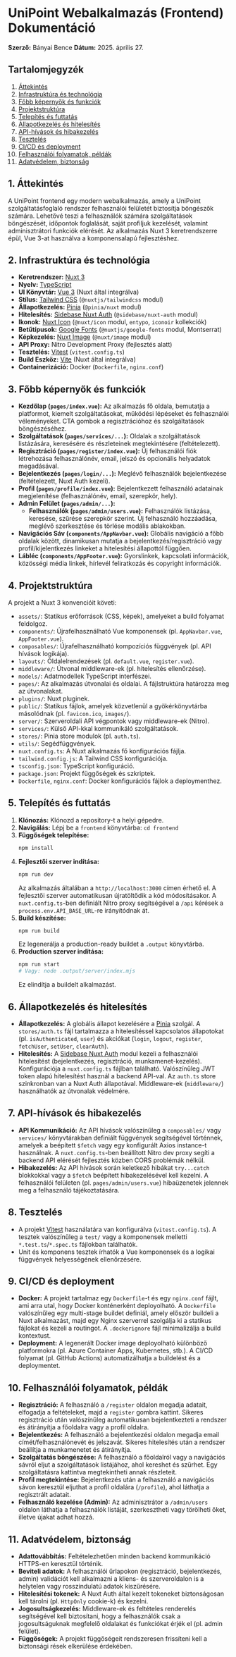 # UniPoint Webalkalmazás (Frontend) Dokumentáció

**Szerző:** Bányai Bence
**Dátum:** 2025. április 27.

## Tartalomjegyzék

1.  [Áttekintés](#áttekintés)
2.  [Infrastruktúra és technológia](#infrastruktúra-és-technológia)
3.  [Főbb képernyők és funkciók](#főbb-képernyők-és-funkciók)
4.  [Projektstruktúra](#projektstruktúra)
5.  [Telepítés és futtatás](#telepítés-és-futtatás)
6.  [Állapotkezelés és hitelesítés](#állapotkezelés-és-hitelesítés)
7.  [API-hívások és hibakezelés](#api-hívások-és-hibakezelés)
8.  [Tesztelés](#tesztelés)
9.  [CI/CD és deployment](#cicd-és-deployment)
10. [Felhasználói folyamatok, példák](#felhasználói-folyamatok-példák)
11. [Adatvédelem, biztonság](#adatvédelem-biztonság)

## 1. Áttekintés

A UniPoint frontend egy modern webalkalmazás, amely a UniPoint szolgáltatásfoglaló rendszer felhasználói felületét biztosítja böngészők számára. Lehetővé teszi a felhasználók számára szolgáltatások böngészését, időpontok foglalását, saját profiljuk kezelését, valamint adminisztrátori funkciók elérését. Az alkalmazás Nuxt 3 keretrendszerre épül, Vue 3-at használva a komponensalapú fejlesztéshez.

## 2. Infrastruktúra és technológia

- **Keretrendszer:** [Nuxt 3](https://nuxt.com/)
- **Nyelv:** [TypeScript](https://www.typescriptlang.org/)
- **UI Könyvtár:** [Vue 3](https://vuejs.org/) (Nuxt által integrálva)
- **Stílus:** [Tailwind CSS](https://tailwindcss.com/) (`@nuxtjs/tailwindcss` modul)
- **Állapotkezelés:** [Pinia](https://pinia.vuejs.org/) (`@pinia/nuxt` modul)
- **Hitelesítés:** [Sidebase Nuxt Auth](https://sidebase.io/nuxt-auth/getting-started) (`@sidebase/nuxt-auth` modul)
- **Ikonok:** [Nuxt Icon](https://github.com/nuxt/icon) (`@nuxt/icon` modul, `entypo`, `iconoir` kollekciók)
- **Betűtípusok:** [Google Fonts](https://fonts.google.com/) (`@nuxtjs/google-fonts` modul, Montserrat)
- **Képkezelés:** [Nuxt Image](https://image.nuxt.com/) (`@nuxt/image` modul)
- **API Proxy:** Nitro Development Proxy (fejlesztés alatt)
- **Tesztelés:** [Vitest](https://vitest.dev/) (`vitest.config.ts`)
- **Build Eszköz:** [Vite](https://vitejs.dev/) (Nuxt által integrálva)
- **Containerizáció:** Docker (`Dockerfile`, `nginx.conf`)

## 3. Főbb képernyők és funkciók

- **Kezdőlap (`pages/index.vue`):** Az alkalmazás fő oldala, bemutatja a platformot, kiemelt szolgáltatásokat, működési lépéseket és felhasználói véleményeket. CTA gombok a regisztrációhoz és szolgáltatások böngészéséhez.
- **Szolgáltatások (`pages/services/...`):** Oldalak a szolgáltatások listázására, keresésére és részleteinek megtekintésére (feltételezett).
- **Regisztráció (`pages/register/index.vue`):** Új felhasználói fiók létrehozása felhasználónév, email, jelszó és opcionális helyadatok megadásával.
- **Bejelentkezés (`pages/login/...`):** Meglévő felhasználók bejelentkezése (feltételezett, Nuxt Auth kezeli).
- **Profil (`pages/profile/index.vue`):** Bejelentkezett felhasználó adatainak megjelenítése (felhasználónév, email, szerepkör, hely).
- **Admin Felület (`pages/admin/...`):**
  - **Felhasználók (`pages/admin/users.vue`):** Felhasználók listázása, keresése, szűrése szerepkör szerint. Új felhasználó hozzáadása, meglévő szerkesztése és törlése modális ablakokban.
- **Navigációs Sáv (`components/AppNavbar.vue`):** Globális navigáció a főbb oldalak között, dinamikusan mutatja a bejelentkezés/regisztráció vagy profil/kijelentkezés linkeket a hitelesítési állapottól függően.
- **Lábléc (`components/AppFooter.vue`):** Gyorslinkek, kapcsolati információk, közösségi média linkek, hírlevél feliratkozás és copyright információk.

## 4. Projektstruktúra

A projekt a Nuxt 3 konvencióit követi:

- `assets/`: Statikus erőforrások (CSS, képek), amelyeket a build folyamat feldolgoz.
- `components/`: Újrafelhasználható Vue komponensek (pl. `AppNavbar.vue`, `AppFooter.vue`).
- `composables/`: Újrafelhasználható kompozíciós függvények (pl. API hívások logikája).
- `layouts/`: Oldalelrendezések (pl. `default.vue`, `register.vue`).
- `middleware/`: Útvonal middleware-ek (pl. hitelesítés ellenőrzése).
- `models/`: Adatmodellek TypeScript interfészei.
- `pages/`: Az alkalmazás útvonalai és oldalai. A fájlstruktúra határozza meg az útvonalakat.
- `plugins/`: Nuxt pluginek.
- `public/`: Statikus fájlok, amelyek közvetlenül a gyökérkönyvtárba másolódnak (pl. `favicon.ico`, `images/`).
- `server/`: Szerveroldali API végpontok vagy middleware-ek (Nitro).
- `services/`: Külső API-kkal kommunikáló szolgáltatások.
- `stores/`: Pinia store modulok (pl. `auth.ts`).
- `utils/`: Segédfüggvények.
- `nuxt.config.ts`: A Nuxt alkalmazás fő konfigurációs fájlja.
- `tailwind.config.js`: A Tailwind CSS konfigurációja.
- `tsconfig.json`: TypeScript konfiguráció.
- `package.json`: Projekt függőségek és szkriptek.
- `Dockerfile`, `nginx.conf`: Docker konfigurációs fájlok a deploymenthez.

## 5. Telepítés és futtatás

1.  **Klónozás:** Klónozd a repository-t a helyi gépedre.
2.  **Navigálás:** Lépj be a `frontend` könyvtárba: `cd frontend`
3.  **Függőségek telepítése:**
    ```bash
    npm install
    ```
4.  **Fejlesztői szerver indítása:**
    ```bash
    npm run dev
    ```
    Az alkalmazás általában a `http://localhost:3000` címen érhető el. A fejlesztői szerver automatikusan újratöltődik a kód módosításakor. A `nuxt.config.ts`-ben definiált Nitro proxy segítségével a `/api` kérések a `process.env.API_BASE_URL`-re irányítódnak át.
5.  **Build készítése:**
    ```bash
    npm run build
    ```
    Ez legenerálja a production-ready buildet a `.output` könyvtárba.
6.  **Production szerver indítása:**
    ```bash
    npm run start
    # Vagy: node .output/server/index.mjs
    ```
    Ez elindítja a buildelt alkalmazást.

## 6. Állapotkezelés és hitelesítés

- **Állapotkezelés:** A globális állapot kezelésére a [Pinia](https://pinia.vuejs.org/) szolgál. A `stores/auth.ts` fájl tartalmazza a hitelesítéssel kapcsolatos állapotokat (pl. `isAuthenticated`, `user`) és akciókat (`login`, `logout`, `register`, `fetchUser`, `setUser`, `clearAuth`).
- **Hitelesítés:** A [Sidebase Nuxt Auth](https://sidebase.io/nuxt-auth/getting-started) modul kezeli a felhasználói hitelesítést (bejelentkezés, regisztráció, munkamenet-kezelés). Konfigurációja a `nuxt.config.ts` fájlban található. Valószínűleg JWT token alapú hitelesítést használ a backend API-val. Az `auth.ts` store szinkronban van a Nuxt Auth állapotával. Middleware-ek (`middleware/`) használhatók az útvonalak védelmére.

## 7. API-hívások és hibakezelés

- **API Kommunikáció:** Az API hívások valószínűleg a `composables/` vagy `services/` könyvtárakban definiált függvények segítségével történnek, amelyek a beépített `$fetch` vagy egy konfigurált Axios instance-t használnak. A `nuxt.config.ts`-ben beállított Nitro dev proxy segíti a backend API elérését fejlesztés közben CORS problémák nélkül.
- **Hibakezelés:** Az API hívások során keletkező hibákat `try...catch` blokkokkal vagy a `$fetch` beépített hibakezelésével kell kezelni. A felhasználói felületen (pl. `pages/admin/users.vue`) hibaüzenetek jelennek meg a felhasználó tájékoztatására.

## 8. Tesztelés

- A projekt [Vitest](https://vitest.dev/) használatára van konfigurálva (`vitest.config.ts`). A tesztek valószínűleg a `test/` vagy a komponensek melletti `*.test.ts`/`*.spec.ts` fájlokban találhatók.
- Unit és komponens tesztek írhatók a Vue komponensek és a logikai függvények helyességének ellenőrzésére.

## 9. CI/CD és deployment

- **Docker:** A projekt tartalmaz egy `Dockerfile`-t és egy `nginx.conf` fájlt, ami arra utal, hogy Docker konténerként deployolható. A `Dockerfile` valószínűleg egy multi-stage buildet definiál, amely először buildeli a Nuxt alkalmazást, majd egy Nginx szerverrel szolgálja ki a statikus fájlokat és kezeli a routingot. A `.dockerignore` fájl minimalizálja a build kontextust.
- **Deployment:** A legenerált Docker image deployolható különböző platformokra (pl. Azure Container Apps, Kubernetes, stb.). A CI/CD folyamat (pl. GitHub Actions) automatizálhatja a buildelést és a deploymentet.

## 10. Felhasználói folyamatok, példák

- **Regisztráció:** A felhasználó a `/register` oldalon megadja adatait, elfogadja a feltételeket, majd a `register` gombra kattint. Sikeres regisztráció után valószínűleg automatikusan bejelentkezteti a rendszer és átirányítja a főoldalra vagy a profil oldalra.
- **Bejelentkezés:** A felhasználó a bejelentkezési oldalon megadja email címét/felhasználónevét és jelszavát. Sikeres hitelesítés után a rendszer beállítja a munkamenetet és átirányítja.
- **Szolgáltatás böngészése:** A felhasználó a főoldalról vagy a navigációs sávról eljut a szolgáltatások listájához, ahol kereshet és szűrhet. Egy szolgáltatásra kattintva megtekintheti annak részleteit.
- **Profil megtekintése:** Bejelentkezés után a felhasználó a navigációs sávon keresztül eljuthat a profil oldalára (`/profile`), ahol láthatja a regisztrált adatait.
- **Felhasználó kezelése (Admin):** Az adminisztrátor a `/admin/users` oldalon láthatja a felhasználók listáját, szerkesztheti vagy törölheti őket, illetve újakat adhat hozzá.

## 11. Adatvédelem, biztonság

- **Adattovábbítás:** Feltételezhetően minden backend kommunikáció HTTPS-en keresztül történik.
- **Beviteli adatok:** A felhasználói űrlapokon (regisztráció, bejelentkezés, admin) validációt kell alkalmazni a kliens- és szerveroldalon is a helytelen vagy rosszindulatú adatok kiszűrésére.
- **Hitelesítési tokenek:** A Nuxt Auth által kezelt tokeneket biztonságosan kell tárolni (pl. `HttpOnly` cookie-k) és kezelni.
- **Jogosultságkezelés:** Middleware-ek és feltételes renderelés segítségével kell biztosítani, hogy a felhasználók csak a jogosultságuknak megfelelő oldalakat és funkciókat érjék el (pl. admin felület).
- **Függőségek:** A projekt függőségeit rendszeresen frissíteni kell a biztonsági rések elkerülése érdekében.
